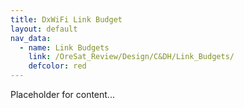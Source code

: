 ```yaml
---
title: DxWiFi Link Budget
layout: default
nav_data:
  - name: Link Budgets
    link: /OreSat_Review/Design/C&DH/Link_Budgets/
    defcolor: red
---
```



Placeholder for content...
